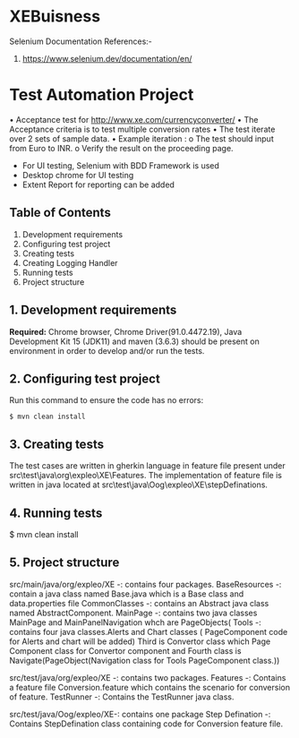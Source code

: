 # XEBuisness
Selenium Documentation References:-

1) https://www.selenium.dev/documentation/en/



# Test Automation Project

•	Acceptance test for http://www.xe.com/currencyconverter/
•	The Acceptance criteria is to test multiple conversion rates
•	The test  iterate over 2 sets of sample data.
•	Example iteration : 
o	The test should input from Euro to INR.
o	Verify the result on the proceeding page.
* For UI testing,  Selenium with BDD Framework is used
* Desktop chrome for UI testing
* Extent Report for reporting can be added



## Table of Contents

1. Development requirements
2. Configuring test project
3. Creating tests
4. Creating Logging Handler
5. Running tests 
6. Project structure

## 1. Development requirements

**Required:** Chrome browser, Chrome Driver(91.0.4472.19), Java Development Kit 15 (JDK11) and maven (3.6.3) should be present on environment in order to develop and/or run the tests.

## 2. Configuring test project

Run this command to ensure the code has no errors:

```
$ mvn clean install
```

## 3. Creating tests

The test cases are written in gherkin language in feature file present under src\test\java\org\expleo\XE\Features. The implementation of feature file is written in java located at   src\test\java\Oog\expleo\XE\stepDefinations.

## 4. Running tests

$ mvn clean install 
 

## 5. Project structure
src/main/java/org/expleo/XE -: contains four packages.
 BaseResources -: contain a java class named Base.java which is a Base class and  data.properties file
 CommonClasses -: contains an Abstract java class named AbstractComponent.
 MainPage -: contains two java classes MainPage and MainPanelNavigation whch are PageObjects(
 Tools -: contains four java classes.Alerts and Chart classes ( PageComponent code for Alerts and chart will be added) Third is Convertor class which Page Component class for Convertor component and Fourth class is Navigate(PageObject(Navigation class for Tools PageComponent class.))
 
 src/test/java/org/expleo/XE -: contains two packages.
    Features -: Contains a feature file Conversion.feature which contains the scenario for conversion of feature.
    TestRunner -: Contains the TestRunner java class.
    
 src/test/java/Oog/expleo/XE-: contains one package
     Step Defination -: Contains StepDefination class containing code for Conversion feature file.




